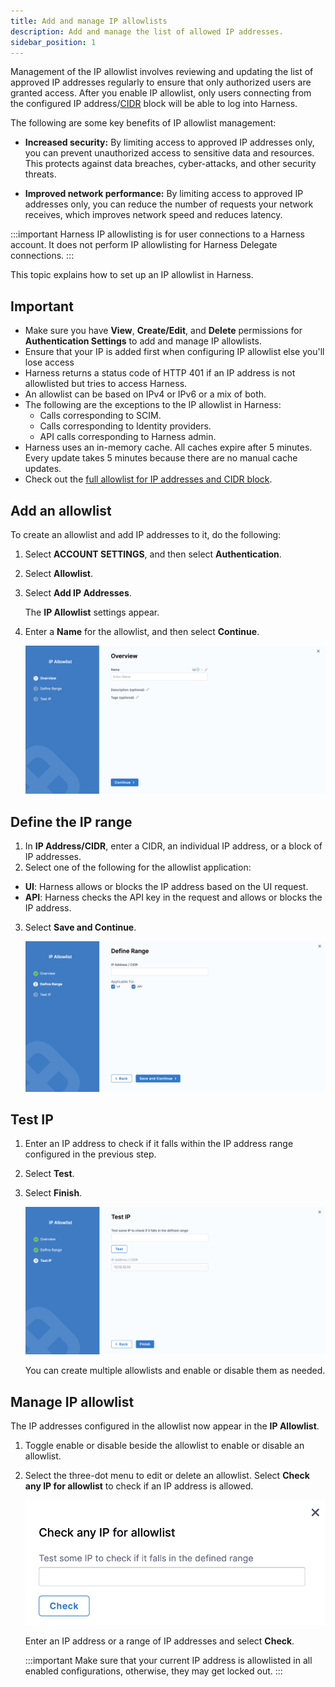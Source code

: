 ```yaml
---
title: Add and manage IP allowlists
description: Add and manage the list of allowed IP addresses.
sidebar_position: 1
---
```


Management of the IP allowlist involves reviewing and updating the list of approved IP addresses regularly to ensure that only authorized users are granted access. After you enable IP allowlist, only users connecting from the configured IP address/[CIDR](https://en.wikipedia.org/wiki/Classless_Inter-Domain_Routing) block will be able to log into Harness.

The following are some key benefits of IP allowlist management:

- **Increased security:** By limiting access to approved IP addresses only, you can prevent unauthorized access to sensitive data and resources. This protects against data breaches, cyber-attacks, and other security threats.

- **Improved network performance:** By limiting access to approved IP addresses only, you can reduce the number of requests your network receives, which improves network speed and reduces latency.


:::important
Harness IP allowlisting is for user connections to a Harness account. It does not perform IP allowlisting for Harness Delegate connections.
:::


This topic explains how to set up an IP allowlist in Harness.

## Important
- Make sure you have **View**, **Create/Edit**, and **Delete** permissions for **Authentication Settings** to add and manage IP allowlists.
- Ensure that your IP is added first when configuring IP allowlist else you'll lose access
- Harness returns a status code of HTTP 401 if an IP address is not allowlisted but tries to access Harness.
- An allowlist can be based on IPv4 or IPv6 or a mix of both.
- The following are the exceptions to the IP allowlist in Harness:
  - Calls corresponding to SCIM.
  - Calls corresponding to Identity providers.
  - API calls corresponding to Harness admin.
- Harness uses an in-memory cache. All caches expire after 5 minutes. Every update takes 5 minutes because there are no manual cache updates.
- Check out the [full allowlist for IP addresses and CIDR block](/docs/platform/references/allowlist-harness-domains-and-ips#harness-cloud-allowlisting-for-accessing-self-hosted-services).

## Add an allowlist

To create an allowlist and add IP addresses to it, do the following: 

1. Select **ACCOUNT SETTINGS**, and then select **Authentication**.
2. Select **Allowlist**.
3. Select **Add IP Addresses**.

   The **IP Allowlist** settings appear.

4. Enter a **Name** for the allowlist, and then select **Continue**.

   ![](./static/allowlist-overview.png)

## Define the IP range

1. In **IP Address/CIDR**, enter a CIDR, an individual IP address, or a block of IP addresses. 
2.  Select one of the following for the allowlist application: 
   - **UI**: Harness allows or blocks the IP address based on the UI request.
   - **API**: Harness checks the API key in the request and allows or blocks the IP address.
3. Select **Save and Continue**.

   ![](./static/allowlist-define-range.png)
  
## Test IP

1. Enter an IP address to check if it falls within the IP address range configured in the previous step.
2. Select **Test**.
3. Select **Finish**.

   ![](./static/allowlist-test-ip.png)

   You can create multiple allowlists and enable or disable them as needed.

## Manage IP allowlist

The IP addresses configured in the allowlist now appear in the **IP Allowlist**.

1. Toggle enable or disable beside the allowlist to enable or disable an allowlist.
2. Select the three-dot menu to edit or delete an allowlist.
   Select **Check any IP for allowlist** to check if an IP address is allowed.

   ![](./static/allowlist-check-ip.png)

   Enter an IP address or a range of IP addresses and select **Check**.
   
   
   :::important
   Make sure that your current IP address is allowlisted in all enabled configurations, otherwise, they may get locked out.
   :::
